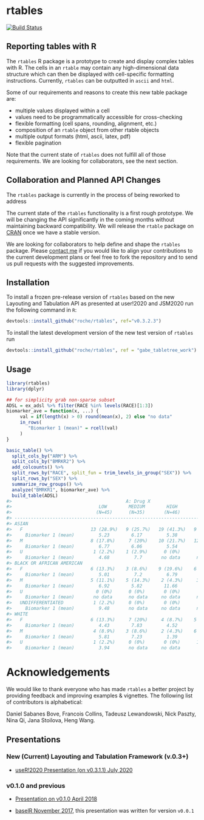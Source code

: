 
<!-- README.md is generated from README.Rmd. Please edit that file -->

# rtables

[![Build
Status](https://travis-ci.org/Roche/rtables.svg?branch=master)](https://travis-ci.org/Roche/rtables/)

## Reporting tables with R

The `rtables` R package is a prototype to create and display complex
tables with R. The cells in an `rtable` may contain any high-dimensional
data structure which can then be displayed with cell-specific formatting
instructions. Currently, `rtables` can be outputted in `ascii` and
`html`.

Some of our requirements and reasons to create this new table package
are:

  - multiple values displayed within a cell
  - values need to be programmatically accessible for cross-checking
  - flexible formatting (cell spans, rounding, alignment, etc.)
  - composition of an `rtable` object from other rtable objects
  - multiple output formats (html, ascii, latex, pdf)
  - flexible pagination

Note that the current state of `rtables` does not fulfill all of those
requirements. We are looking for collaborators, see the next section.

## Collaboration and Planned API Changes

The `rtables` package is currently in the process of being reworked to
address

The current state of the `rtables` functionality is a first rough
prototype. We will be changing the API significantly in the coming
months without maintaining backward compatibility. We will release the
`rtable` package on [CRAN](https://cran.r-project.org/) once we have a
stable version.

We are looking for collaborators to help define and shape the `rtables`
package. Please [contact me](mailto:adrian.waddell@roche.com) if you
would like to align your contributions to the current development plans
or feel free to fork the repository and to send us pull requests with
the suggested improvements.

## Installation

To install a frozen pre-release version of `rtables` based on the new
Layouting and Tabulation API as presented at user\!2020 and JSM2020 run
the following command in `R`:

``` r
devtools::install_github("roche/rtables", ref="v0.3.2.3")
```

To install the latest development version of the new test version of
`rtables` run

``` r
devtools::install_github("roche/rtables", ref = "gabe_tabletree_work")
```

## Usage

``` r
library(rtables)
library(dplyr)

## for simplicity grab non-sparse subset
ADSL = ex_adsl %>% filter(RACE %in% levels(RACE)[1:3])
biomarker_ave = function(x, ...) {
     val = if(length(x) > 0) round(mean(x), 2) else "no data"
     in_rows(
        "Biomarker 1 (mean)" = rcell(val)
     )
}

basic_table() %>%
  split_cols_by("ARM") %>%
  split_cols_by("BMRKR2") %>%
  add_colcounts() %>%
  split_rows_by("RACE", split_fun = trim_levels_in_group("SEX")) %>%
  split_rows_by("SEX") %>%
  summarize_row_groups() %>%
  analyze("BMRKR1", biomarker_ave) %>%
  build_table(ADSL)
#>                                          A: Drug X                            B: Placebo                           C: Combination           
#>                                LOW        MEDIUM        HIGH         LOW         MEDIUM       HIGH         LOW         MEDIUM        HIGH   
#>                               (N=45)      (N=35)       (N=46)       (N=42)       (N=48)      (N=31)       (N=40)       (N=39)       (N=47)  
#> --------------------------------------------------------------------------------------------------------------------------------------------
#> ASIAN                                                                                                                                       
#>   F                         13 (28.9%)   9 (25.7%)   19 (41.3%)   9 (21.4%)    18 (37.5%)    9 (29%)    13 (32.5%)   9 (23.1%)    17 (36.2%)
#>     Biomarker 1 (mean)         5.23        6.17         5.38         5.64         5.55        4.33         5.46         5.48         5.19   
#>   M                         8 (17.8%)     7 (20%)    10 (21.7%)   12 (28.6%)   10 (20.8%)   8 (25.8%)   5 (12.5%)    11 (28.2%)    16 (34%) 
#>     Biomarker 1 (mean)         6.77        6.06         5.54         4.9          4.98        6.81         6.53         5.47         4.98   
#>   U                          1 (2.2%)    1 (2.9%)      0 (0%)       0 (0%)       0 (0%)     1 (3.2%)      0 (0%)      1 (2.6%)     1 (2.1%) 
#>     Biomarker 1 (mean)         4.68         7.7       no data      no data      no data       6.97       no data       11.93         9.01   
#> BLACK OR AFRICAN AMERICAN                                                                                                                   
#>   F                         6 (13.3%)    3 (8.6%)    9 (19.6%)    6 (14.3%)    8 (16.7%)    2 (6.5%)    7 (17.5%)    4 (10.3%)     3 (6.4%) 
#>     Biomarker 1 (mean)         5.01         7.2         6.79         6.15         5.26        8.57         5.72         5.76         4.58   
#>   M                         5 (11.1%)    5 (14.3%)    2 (4.3%)     3 (7.1%)    5 (10.4%)    4 (12.9%)    4 (10%)     5 (12.8%)    5 (10.6%) 
#>     Biomarker 1 (mean)         6.92        5.82        11.66         4.46         6.14        8.47         6.16         5.25         4.83   
#>   U                           0 (0%)      0 (0%)       0 (0%)       0 (0%)       0 (0%)      0 (0%)      1 (2.5%)     1 (2.6%)      0 (0%)  
#>     Biomarker 1 (mean)       no data      no data     no data      no data      no data      no data       2.79         9.82       no data  
#>   UNDIFFERENTIATED           1 (2.2%)     0 (0%)       0 (0%)       0 (0%)       0 (0%)      0 (0%)       2 (5%)       0 (0%)       0 (0%)  
#>     Biomarker 1 (mean)         9.48       no data     no data      no data      no data      no data       6.46       no data      no data  
#> WHITE                                                                                                                                       
#>   F                         6 (13.3%)     7 (20%)     4 (8.7%)    5 (11.9%)    6 (12.5%)    6 (19.4%)    6 (15%)      3 (7.7%)     2 (4.3%) 
#>     Biomarker 1 (mean)         4.43        7.83         4.52         6.42         5.07        7.83         6.71         5.87         10.7   
#>   M                          4 (8.9%)    3 (8.6%)     2 (4.3%)    6 (14.3%)     1 (2.1%)    1 (3.2%)      2 (5%)     5 (12.8%)     3 (6.4%) 
#>     Biomarker 1 (mean)         5.81        7.23         1.39         4.72         4.58        12.87        2.3          5.1          5.98   
#>   U                          1 (2.2%)     0 (0%)       0 (0%)      1 (2.4%)      0 (0%)      0 (0%)       0 (0%)       0 (0%)       0 (0%)  
#>     Biomarker 1 (mean)         3.94       no data     no data        3.77       no data      no data     no data      no data      no data
```

# Acknowledgements

We would like to thank everyone who has made `rtables` a better project
by providing feedback and improving examples & vignettes. The following
list of contributors is alphabetical:

Daniel Sabanes Bove, Francois Collins, Tadeusz Lewandowski, Nick Paszty,
Nina Qi, Jana Stoilova, Heng Wang.

## Presentations

### New (Current) Layouting and Tabulation Framework (v.0.3+)

  - [useR\!2020 Presentation (on v0.3.1.1)
    July 2020](https://www.youtube.com/watch?v=CBQzZ8ZhXLA)

### v0.1.0 and previous

  - [Presentation on v0.1.0
    April 2018](https://docs.google.com/presentation/d/1bpdBDp4PZdZ4hCsfaPkAuHDVnJmtp7WBIZ19oKMDq0M/edit?usp=sharing)

  - [baselR November
    2017](https://docs.google.com/presentation/d/1V28AVo9aVNfw2FTuRgQyM4BJKalVQMFD8lKUD2KlzKI/edit?usp=sharing),
    this presentation was written for version `v0.0.1`
